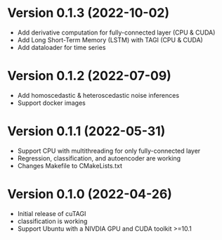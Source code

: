 # Version 0.1.3 (2022-10-02)
* Add derivative computation for fully-connected layer (CPU & CUDA)
* Add Long Short-Term Memory (LSTM) with TAGI (CPU & CUDA)
* Add dataloader for time series


# Version 0.1.2 (2022-07-09)
* Add homoscedastic & heteroscedastic noise inferences 
* Support docker images 

# Version 0.1.1 (2022-05-31)
* Support CPU with multithreading for only fully-connected layer
* Regression, classification, and autoencoder are working
* Changes Makefile to CMakeLists.txt

# Version 0.1.0 (2022-04-26)
* Initial release of cuTAGI
* classification is working
* Support Ubuntu with a NIVDIA GPU and CUDA toolkit >=10.1